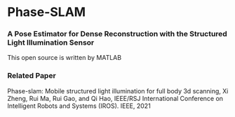 # Phase-SLAM
### A Pose Estimator for Dense Reconstruction with the Structured Light Illumination Sensor

This open source is written by MATLAB 

### Related Paper

Phase-slam: Mobile structured light illumination for full body 3d scanning,  Xi Zheng, Rui Ma, Rui Gao, and Qi Hao, IEEE/RSJ
International Conference on Intelligent Robots and Systems (IROS). IEEE, 2021

